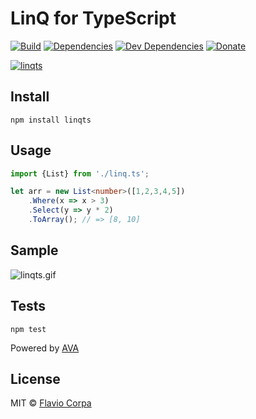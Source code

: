 # LinQ for TypeScript

[![Build](https://travis-ci.org/kutyel/linq.svg?branch=master)](https://travis-ci.org/kutyel/linq)
[![Dependencies](http://img.shields.io/david/kutyel/linq.ts.svg?style=flat-square)](https://david-dm.org/kutyel/linq.ts)
[![Dev Dependencies](http://img.shields.io/david/dev/kutyel/linq.ts.svg?style=flat-square)](https://david-dm.org/kutyel/linq.ts#info=devDependencies)
[![Donate](https://img.shields.io/badge/donate-paypal-blue.svg?style=flat-square)](https://paypal.me/flaviocorpa)

[![linqts](https://raw.githubusercontent.com/kutyel/linq/master/assets/linqts.png)](http://www.typescriptlang.org)

## Install

```
npm install linqts
```

## Usage

```ts
import {List} from './linq.ts';

let arr = new List<number>([1,2,3,4,5])
    .Where(x => x > 3)
    .Select(y => y * 2)
    .ToArray(); // => [8, 10]
```

## Sample

![linqts.gif](https://raw.githubusercontent.com/kutyel/linq/master/assets/linqts.gif)

## Tests

```
npm test
```

Powered by [AVA](https://github.com/sindresorhus/ava)

## License

MIT © [Flavio Corpa](http://flaviocorpa.com)
